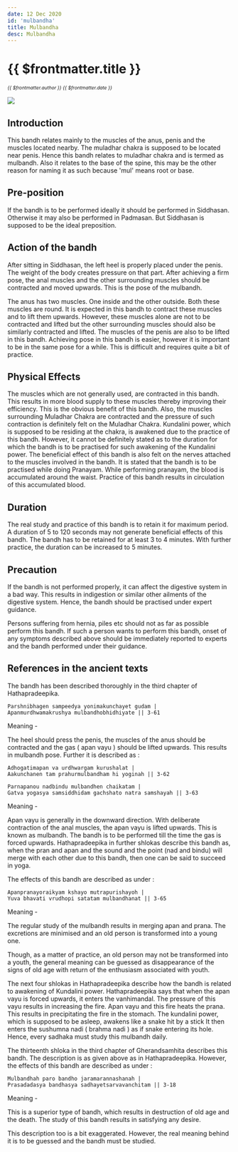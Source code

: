 ```yaml
---
date: 12 Dec 2020
id: 'mulbandha'
title: Mulbandha
desc: Mulbandha
---
```


# {{ $frontmatter.title }}
<i style="font-size: 0.75em;"> {{ $frontmatter.author }} {{ $frontmatter.date }} </i>

<div class="md-images">

![](/img/mudras-bandhas/img1.jpg)

</div>

## Introduction 

This bandh relates mainly to the muscles of the anus, penis and the muscles located nearby. The muladhar chakra is supposed to be located near penis. Hence this bandh relates to muladhar chakra and is termed as mulbandh. Also it relates to the base of the spine, this may be the other reason for naming it as such because 'mul' means root or base.

## Pre-position

If the bandh is to be performed ideally it should be performed in Siddhasan. Otherwise it may also be performed in Padmasan. But Siddhasan is supposed to be the ideal preposition.

## Action of the bandh

After sitting in Siddhasan, the left heel is properly placed under the penis. The weight of the body creates pressure on that part. After achieving a firm pose, the anal muscles and the other surrounding muscles should be contracted and moved upwards. This is the pose of the mulbandh.

The anus has two muscles. One inside and the other outside. Both these muscles are round. It is expected in this bandh to contract these muscles and to lift them upwards. However, these muscles alone are not to be contracted and lifted but the other surrounding muscles should also be similarly contracted and lifted. The muscles of the penis are also to be lifted in this bandh. Achieving pose in this bandh is easier, however it is important to be in the same pose for a while. This is difficult and requires quite a bit of practice.

## Physical Effects

The muscles which are not generally used, are contracted in this bandh. This results in more blood supply to these muscles thereby improving their efficiency. This is the obvious benefit of this bandh. Also, the muscles surrounding Muladhar Chakra are contracted and the pressure of such contraction is definitely felt on the Muladhar Chakra. Kundalini power, which is supposed to be residing at the chakra, is awakened due to the practice of this bandh. However, it cannot be definitely stated as to the duration for which the bandh is to be practised for such awakening of the Kundalini power. The beneficial effect of this bandh is also felt on the nerves attached to the muscles involved in the bandh. It is stated that the bandh is to be practised while doing Pranayam. While performing pranayam, the blood is accumulated around the waist. Practice of this bandh results in circulation of this accumulated blood.

## Duration

The real study and practice of this bandh is to retain it for maximum period. A duration of 5 to 120 seconds may not generate beneficial effects of this bandh. The bandh has to be retained for at least 3 to 4 minutes. With further practice, the duration can be increased to 5 minutes.

## Precaution

If the bandh is not performed properly, it can affect the digestive system in a bad way. This results in indigestion or similar other ailments of the digestive system. Hence, the bandh should be practised under expert guidance.

Persons suffering from hernia, piles etc should not as far as possible perform this bandh. If such a person wants to perform this bandh, onset of any symptoms described above should be immediately reported to experts and the bandh performed under their guidance.

## References in the ancient texts

The bandh has been described thoroughly in the third chapter of Hathapradeepika.

```
Parshnibhagen sampeedya yonimakunchayet gudam |
Apanmurdhwamakrushya mulbandhobhidhiyate || 3-61
```

Meaning -

The heel should press the penis, the muscles of the anus should be contracted and the gas ( apan vayu ) should be lifted upwards. This results in mulbandh pose. Further it is described as :

```
Adhogatimapan va urdhwargam kurushalat |
Aakunchanen tam prahurmulbandham hi yoginah || 3-62

Parnapanou nadbindu mulbandhen chaikatam |
Gatva yogasya samsiddhidam gachshato natra samshayah || 3-63
```

Meaning -

Apan vayu is generally in the downward direction. With deliberate contraction of the anal muscles, the apan vayu is lifted upwards. This is known as mulbandh. The bandh is to be performed till the time the gas is forced upwards. Hathapradeepika in further shlokas describe this bandh as, when the pran and apan and the sound and the point (nad and bindu) will merge with each other due to this bandh, then one can be said to succeed in yoga.

The effects of this bandh are described as under :

```
Apanpranayoraikyam kshayo mutrapurishayoh |
Yuva bhavati vrudhopi satatam mulbandhanat || 3-65
```

Meaning -

The regular study of the mulbandh results in merging apan and prana. The excretions are minimised and an old person is transformed into a young one.

Though, as a matter of practice, an old person may not be transformed into a youth, the general meaning can be guessed as disappearance of the signs of old age with return of the enthusiasm associated with youth.

The next four shlokas in Hathapradeepika describe how the bandh is related to awakening of Kundalini power. Hathapradeepika says that when the apan vayu is forced upwards, it enters the vanhimandal. The pressure of this vayu results in increasing the fire. Apan vayu and this fire heats the prana. This results in precipitating the fire in the stomach. The kundalini power, which is supposed to be asleep, awakens like a snake hit by a stick It then enters the sushumna nadi ( brahma nadi ) as if snake entering its hole. Hence, every sadhaka must study this mulbandh daily.

The thirteenth shloka in the third chapter of Gherandsamhita describes this bandh. The description is as given above as in Hathapradeepika. However, the effects of this bandh are described as under :

```
Mulbandhah paro bandho jaramarannashanah |
Prasadadasya bandhasya sadhayetsarvavanchitam || 3-18
```

Meaning -

This is a superior type of bandh, which results in destruction of old age and the death. The study of this bandh results in satisfying any desire.

This description too is a bit exaggerated. However, the real meaning behind it is to be guessed and the bandh must be studied.